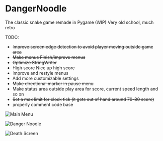 # DangerNoodle
The classic snake game remade in Pygame (WIP)
Very old school, much retro

TODO:
* ~~Improve screen edge detection to avoid player moving outside game area~~
* ~~Make menus Finish/improve menus~~
* ~~Optimize StringWriter~~
* ~~High score~~ Nice up high score
* Improve and restyle menus
* Add more customizable settings
* ~~Make directional marker in pause menu~~
* Make status area outside play area for score, current speed
length and so on
* ~~Set a max limit for clock tick (it gets out of hand around 70-80 score)~~
* properly comment code base

![Main Menu](http://i.imgur.com/yIgMNJD.png)


![Danger Noodle](https://media.giphy.com/media/x0CF6GlF22s9O/giphy.gif)


![Death Screen](http://i.imgur.com/AxAXRBp.png)